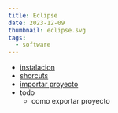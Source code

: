```yaml
---
title: Eclipse
date: 2023-12-09
thumbnail: eclipse.svg
tags:
  - software
---
```


- [instalacion](/p/eclipse/instalacion)
- [shorcuts](/p/eclipse/shorcuts)
- [importar proyecto](/p/eclipse/importar-proyecto)
- todo
	- como exportar proyecto
